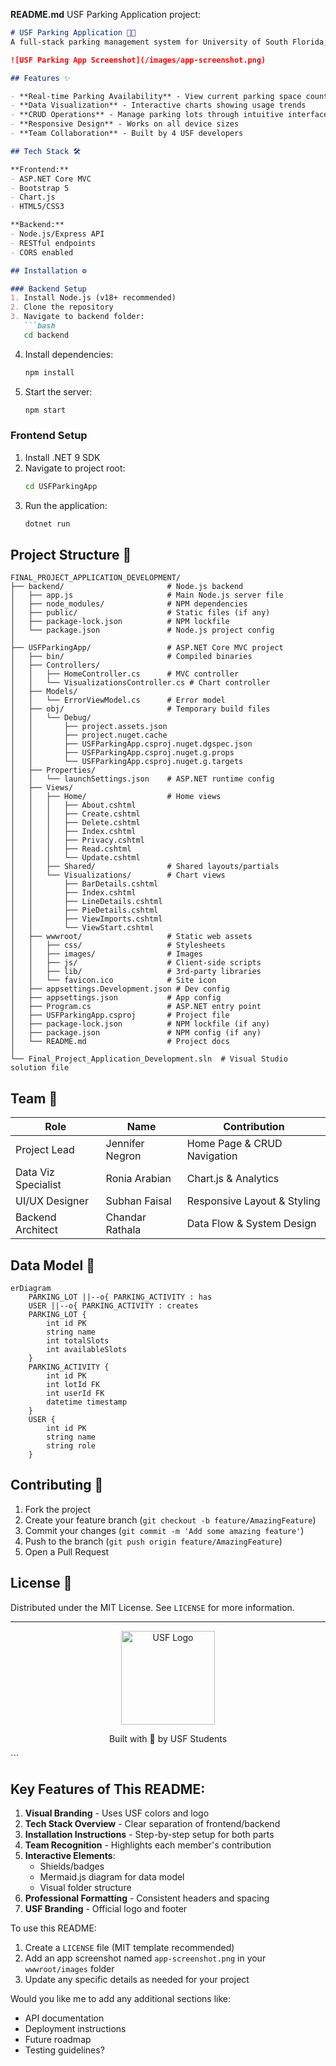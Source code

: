  **README.md**  USF Parking Application project:

```markdown
# USF Parking Application 🚗💨
A full-stack parking management system for University of South Florida, featuring real-time parking availability, analytics, and CRUD operations.

![USF Parking App Screenshot](/images/app-screenshot.png)

## Features ✨

- **Real-time Parking Availability** - View current parking space counts
- **Data Visualization** - Interactive charts showing usage trends
- **CRUD Operations** - Manage parking lots through intuitive interface
- **Responsive Design** - Works on all device sizes
- **Team Collaboration** - Built by 4 USF developers

## Tech Stack 🛠️

**Frontend:**
- ASP.NET Core MVC
- Bootstrap 5
- Chart.js
- HTML5/CSS3

**Backend:**
- Node.js/Express API
- RESTful endpoints
- CORS enabled

## Installation ⚙️

### Backend Setup
1. Install Node.js (v18+ recommended)
2. Clone the repository
3. Navigate to backend folder:
   ```bash
   cd backend
   ```
4. Install dependencies:
   ```bash
   npm install
   ```
5. Start the server:
   ```bash
   npm start
   ```

### Frontend Setup
1. Install .NET 9 SDK
2. Navigate to project root:
   ```bash
   cd USFParkingApp
   ```
3. Run the application:
   ```bash
   dotnet run
   ```

## Project Structure 📂

```
FINAL_PROJECT_APPLICATION_DEVELOPMENT/
├── backend/                       # Node.js backend
│   ├── app.js                     # Main Node.js server file
│   ├── node_modules/              # NPM dependencies
│   ├── public/                    # Static files (if any)
│   ├── package-lock.json          # NPM lockfile
│   └── package.json               # Node.js project config
│
├── USFParkingApp/                 # ASP.NET Core MVC project
│   ├── bin/                       # Compiled binaries
│   ├── Controllers/
│   │   ├── HomeController.cs      # MVC controller
│   │   └── VisualizationsController.cs # Chart controller
│   ├── Models/
│   │   └── ErrorViewModel.cs      # Error model
│   ├── obj/                       # Temporary build files
│   │   └── Debug/
│   │       ├── project.assets.json
│   │       ├── project.nuget.cache
│   │       ├── USFParkingApp.csproj.nuget.dgspec.json
│   │       ├── USFParkingApp.csproj.nuget.g.props
│   │       └── USFParkingApp.csproj.nuget.g.targets
│   ├── Properties/
│   │   └── launchSettings.json    # ASP.NET runtime config
│   ├── Views/
│   │   ├── Home/                  # Home views
│   │   │   ├── About.cshtml
│   │   │   ├── Create.cshtml
│   │   │   ├── Delete.cshtml
│   │   │   ├── Index.cshtml
│   │   │   ├── Privacy.cshtml
│   │   │   ├── Read.cshtml
│   │   │   └── Update.cshtml
│   │   ├── Shared/                # Shared layouts/partials
│   │   └── Visualizations/        # Chart views
│   │       ├── BarDetails.cshtml
│   │       ├── Index.cshtml
│   │       ├── LineDetails.cshtml
│   │       ├── PieDetails.cshtml
│   │       ├── ViewImports.cshtml
│   │       └── ViewStart.cshtml
│   ├── wwwroot/                   # Static web assets
│   │   ├── css/                   # Stylesheets
│   │   ├── images/                # Images
│   │   ├── js/                    # Client-side scripts
│   │   ├── lib/                   # 3rd-party libraries
│   │   └── favicon.ico            # Site icon
│   ├── appsettings.Development.json # Dev config
│   ├── appsettings.json           # App config
│   ├── Program.cs                 # ASP.NET entry point
│   ├── USFParkingApp.csproj       # Project file
│   ├── package-lock.json          # NPM lockfile (if any)
│   ├── package.json               # NPM config (if any)
│   └── README.md                  # Project docs
│
└── Final_Project_Application_Development.sln  # Visual Studio solution file
```

## Team 👥

| Role | Name | Contribution |
|------|------|--------------|
| Project Lead | Jennifer Negron | Home Page & CRUD Navigation |
| Data Viz Specialist | Ronia Arabian | Chart.js & Analytics |
| UI/UX Designer | Subhan Faisal | Responsive Layout & Styling |
| Backend Architect | Chandar Rathala | Data Flow & System Design |

## Data Model 🔗

```mermaid
erDiagram
    PARKING_LOT ||--o{ PARKING_ACTIVITY : has
    USER ||--o{ PARKING_ACTIVITY : creates
    PARKING_LOT {
        int id PK
        string name
        int totalSlots
        int availableSlots
    }
    PARKING_ACTIVITY {
        int id PK
        int lotId FK
        int userId FK
        datetime timestamp
    }
    USER {
        int id PK
        string name
        string role
    }
```

## Contributing 🤝

1. Fork the project
2. Create your feature branch (`git checkout -b feature/AmazingFeature`)
3. Commit your changes (`git commit -m 'Add some amazing feature'`)
4. Push to the branch (`git push origin feature/AmazingFeature`)
5. Open a Pull Request

## License 📄

Distributed under the MIT License. See `LICENSE` for more information.

---

<div align="center">
  <a href="https://www.usf.edu">
    <img src="https://www.usf.edu/images/logo.svg" alt="USF Logo" width="150">
  </a>
  <p>Built with 💚 by USF Students</p>
</div>
```

## Key Features of This README:

1. **Visual Branding** - Uses USF colors and logo
2. **Tech Stack Overview** - Clear separation of frontend/backend
3. **Installation Instructions** - Step-by-step setup for both parts
4. **Team Recognition** - Highlights each member's contribution
5. **Interactive Elements**:
   - Shields/badges
   - Mermaid.js diagram for data model
   - Visual folder structure
6. **Professional Formatting** - Consistent headers and spacing
7. **USF Branding** - Official logo and footer

To use this README:
1. Create a `LICENSE` file (MIT template recommended)
2. Add an app screenshot named `app-screenshot.png` in your `wwwroot/images` folder
3. Update any specific details as needed for your project

Would you like me to add any additional sections like:
- API documentation
- Deployment instructions
- Future roadmap
- Testing guidelines?
